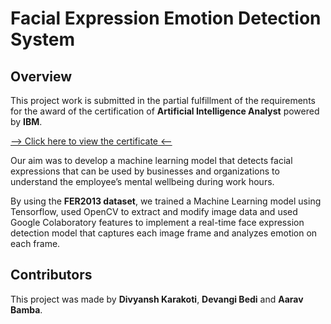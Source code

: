 # Facial Expression Emotion Detection System
## Overview
This project work is submitted in the partial fulfillment of the requirements for the award of the certification of **Artificial Intelligence Analyst** powered by **IBM**. 

<a href="https://www.linkedin.com/in/aaravbamba/details/certifications/1706452412875/single-media-viewer/?profileId=ACoAADKR8JwBZYd4hW8g7iAtPXMIgFvfi8KxFgo" target="_blank">--> Click here to view the certificate <--<a/>

Our aim was to develop a machine learning model that detects facial expressions that can be used by businesses and organizations to understand the employee’s mental wellbeing during work hours.

By using the **FER2013 dataset**, we trained a Machine Learning model using Tensorflow, used OpenCV to extract and modify image data and used Google Colaboratory features to implement a real-time face expression detection model that captures each image frame and analyzes emotion on each frame. 

## Contributors
This project was made by **Divyansh Karakoti**, **Devangi Bedi** and **Aarav Bamba**.
